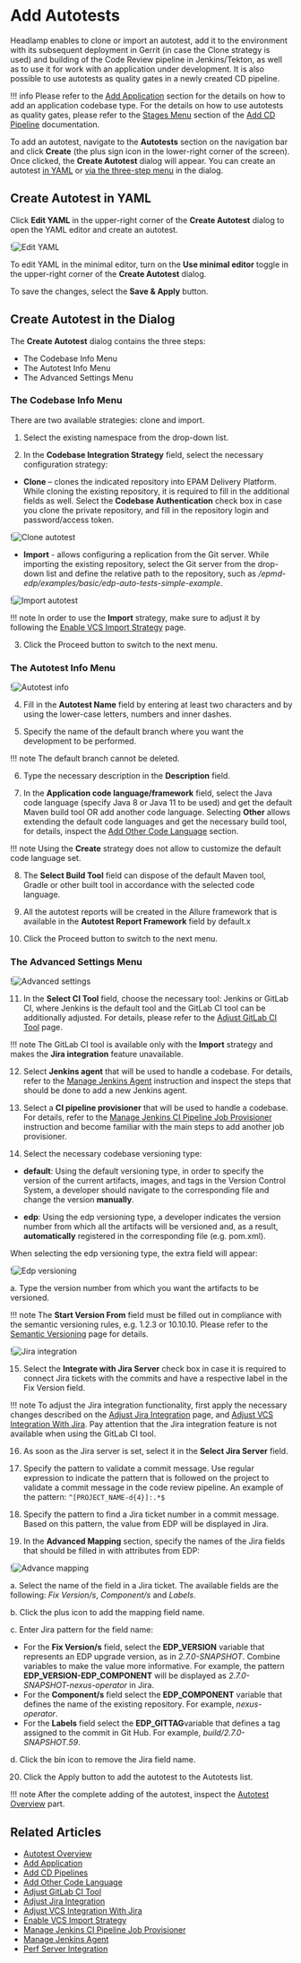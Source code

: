 # Add Autotests

Headlamp enables to clone or import an autotest, add it to the environment with its subsequent deployment in Gerrit (in case the Clone strategy is used) and building of the Code Review pipeline in Jenkins/Tekton, as well as to use it for work with an application under development.
 It is also possible to use autotests as quality gates in a newly created CD pipeline.

!!! info
    Please refer to the [Add Application](add-application.md) section for the details on how to add an application codebase type.
    For the details on how to use autotests as quality gates, please refer to the [Stages Menu](add-cd-pipeline.md#stages-menu) section of the [Add CD Pipeline](add-cd-pipeline.md) documentation.

To add an autotest, navigate to the **Autotests** section on the navigation bar and click **Create** (the plus sign icon in the lower-right corner of the screen). Once clicked, the **Create Autotest** dialog will appear. You can create an autotest [in YAML](#YAML) or [via the three-step menu](#menu) in the dialog.

## Create Autotest in YAML <a name="YAML"></a>

Click **Edit YAML** in the upper-right corner of the **Create Autotest** dialog to open the YAML editor and create an autotest.

!![Edit YAML](../assets/headlamp-user-guide/headlamp-yaml-edit-autotest.png "Edit YAML")

To edit YAML in the minimal editor, turn on the **Use minimal editor** toggle in the upper-right corner of the **Create Autotest** dialog.

To save the changes, select the **Save & Apply** button.

## Create Autotest in the Dialog <a name="menu"></a>

The **Create Autotest** dialog contains the three steps:

* The Codebase Info Menu
* The Autotest Info Menu
* The Advanced Settings Menu

### The Codebase Info Menu

There are two available strategies: clone and import.

1. Select the existing namespace from the drop-down list.

2. In the **Codebase Integration Strategy** field, select the necessary configuration strategy:

  * **Clone** – clones the indicated repository into EPAM Delivery Platform. While cloning the existing repository, it is required to fill in the additional fields as well. Select the **Codebase Authentication** check box in case you clone the private repository, and fill in the repository login and password/access token.

  !![Clone autotest](../assets/headlamp-user-guide/headlamp-clone-autotest.png "Clone autotest")

  * **Import** - allows configuring a replication from the Git server. While importing the existing repository, select the Git server from the drop-down list and define the relative path to the repository, such as */epmd-edp/examples/basic/edp-auto-tests-simple-example*.

  !![Import autotest](../assets/headlamp-user-guide/headlamp-import-autotest.png "Import autotest")

  !!! note
      In order to use the **Import** strategy, make sure to adjust it by following the [Enable VCS Import Strategy](../operator-guide/import-strategy.md) page.

3. Click the Proceed button to switch to the next menu.

  ### The Autotest Info Menu

  !![Autotest info](../assets/headlamp-user-guide/headlamp-autotest-info-menu.png "Autotest info")

4. Fill in the **Autotest Name** field by entering at least two characters and by using the lower-case letters, numbers and inner dashes.

5. Specify the name of the default branch where you want the development to be performed.

  !!! note
      The default branch cannot be deleted.

6. Type the necessary description in the **Description** field.

7. In the **Application code language/framework** field, select the Java code language (specify Java 8 or Java 11 to be used) and get the default Maven build tool OR add another code language.
Selecting **Other** allows extending the default code languages and get the necessary build tool, for details, inspect the [Add Other Code Language](../operator-guide/add-other-code-language.md) section.

  !!! note
      Using the **Create** strategy does not allow to customize the default code language set.

8. The **Select Build Tool** field can dispose of the default Maven tool, Gradle or other built tool in accordance with the selected code language.

9. All the autotest reports will be created in the Allure framework that is available in the **Autotest Report Framework** field by default.x

10. Click the Proceed button to switch to the next menu.

  ### The Advanced Settings Menu

  !![Advanced settings](../assets/headlamp-user-guide/headlamp-advanced-settings-autotest.png "Advanced settings")

11. In the **Select CI Tool** field, choose the necessary tool: Jenkins or GitLab CI, where Jenkins is the default tool and the GitLab CI tool can be additionally adjusted. For details, please refer to the [Adjust GitLab CI Tool](../operator-guide/gitlabci-integration.md) page.

  !!! note
      The GitLab CI tool is available only with the **Import** strategy and makes the **Jira integration** feature unavailable.

12. Select **Jenkins agent** that will be used to handle a codebase. For details, refer to the [Manage Jenkins Agent](../operator-guide/add-jenkins-agent.md) instruction and inspect the steps that should be done to add a new Jenkins agent.

13. Select a **CI pipeline provisioner** that will be used to handle a codebase. For details, refer to the [Manage Jenkins CI Pipeline Job Provisioner](../operator-guide/manage-jenkins-ci-job-provision.md) instruction and become familiar with the main steps to add another job provisioner.

14. Select the necessary codebase versioning type:

  * **default**: Using the default versioning type, in order to specify the version of the current artifacts, images, and tags in the Version Control System, a developer should navigate to the corresponding file and change the version **manually**.

  * **edp**: Using the edp versioning type, a developer indicates the version number from which all the artifacts will be versioned and, as a result, **automatically** registered in the corresponding file (e.g. pom.xml).

  When selecting the edp versioning type, the extra field will appear:

  !![Edp versioning](../assets/headlamp-user-guide/headlamp-edp-versioning-autotest.png "Edp versioning")

  a. Type the version number from which you want the artifacts to be versioned.

  !!! note
      The **Start Version From** field must be filled out in compliance with the semantic versioning rules, e.g. 1.2.3 or 10.10.10. Please refer to the [Semantic Versioning](https://semver.org/) page for details.

  !![Jira integration](../assets/headlamp-user-guide/headlamp-integrate-jira-server-autotest.png)

15. Select the **Integrate with Jira Server** check box in case it is required to connect Jira tickets with the commits and have a respective label in the Fix Version field.

  !!! note
      To adjust the Jira integration functionality, first apply the necessary changes described on the [Adjust Jira Integration](../operator-guide/jira-integration.md) page, and [Adjust VCS Integration With Jira](../operator-guide/jira-gerrit-integration.md). Pay attention that the Jira integration feature is not available when using the GitLab CI tool.

16. As soon as the Jira server is set, select it in the **Select Jira Server** field.

17. Specify the pattern to validate a commit message. Use regular expression to indicate the pattern that is followed on the project to validate a commit message in the code review pipeline. An example of the pattern: `^[PROJECT_NAME-d{4}]:.*$`

18. Specify the pattern to find a Jira ticket number in a commit message. Based on this pattern, the value from EDP will be displayed in Jira.

19. In the **Advanced Mapping** section, specify the names of the Jira fields that should be filled in with attributes from EDP:

  !![Advance mapping](../assets/headlamp-user-guide/headlamp-advanced-mapping-autotests.png)

  a. Select the name of the field in a Jira ticket. The available fields are the following: *Fix Version/s*, *Component/s* and *Labels*.

  b. Click the plus icon to add the mapping field name.

  c. Enter Jira pattern for the field name:

  * For the **Fix Version/s** field, select the **EDP_VERSION** variable that represents an EDP upgrade version, as in _2.7.0-SNAPSHOT_.
  Combine variables to make the value more informative. For example, the pattern **EDP_VERSION-EDP_COMPONENT** will be displayed as _2.7.0-SNAPSHOT-nexus-operator_ in Jira.
  * For the **Component/s** field select the **EDP_COMPONENT** variable that defines the name of the existing repository. For example, _nexus-operator_.
  * For the **Labels** field select the **EDP_GITTAG**variable that defines a tag assigned to the commit in Git Hub. For example, _build/2.7.0-SNAPSHOT.59_.

  d. Click the bin icon to remove the Jira field name.

20. Click the Apply button to add the autotest to the Autotests list.

!!! note
    After the complete adding of the autotest, inspect the [Autotest Overview](autotest.md) part.

## Related Articles

* [Autotest Overview](autotest.md)
* [Add Application](add-application.md)
* [Add CD Pipelines](add-cd-pipeline.md)
* [Add Other Code Language](../operator-guide/add-other-code-language.md)
* [Adjust GitLab CI Tool](../operator-guide/gitlabci-integration.md)
* [Adjust Jira Integration](../operator-guide/jira-integration.md)
* [Adjust VCS Integration With Jira](../operator-guide/jira-gerrit-integration.md)
* [Enable VCS Import Strategy](../operator-guide/import-strategy.md)
* [Manage Jenkins CI Pipeline Job Provisioner](../operator-guide/manage-jenkins-ci-job-provision.md)
* [Manage Jenkins Agent](../operator-guide/add-jenkins-agent.md)
* [Perf Server Integration](../operator-guide/perf-integration.md)
